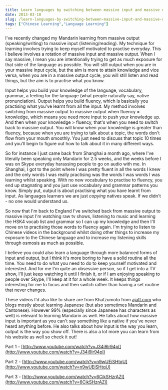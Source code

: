 ```yaml
---
title: Learn languages by switching between massive input and massive output
date: 2013-03-18
slug: /learn-languages-by-switching-between-massive-input-and-massive-output
tags: ["Chinese Learning","Language Learning"]
---
```


I've recently changed my Mandarin learning from massive output (speaking/writing) to massive input (listening/reading). My technique for learning involves trying to keep myself motivated to practise everyday. This I believe involves a rotation of massive input and massive output. When I say massive, I mean you are intentionally trying to get as much exposure for that side of the language as possible. You will still output when you are in your massive input cycle, but the aim is more to attain knowledge and vice versa, when you are in a massive output cycle, you will still listen and read things, but the aim is to practise what you know.

Input helps you build your knowledge of the language, vocabulary, grammar, a feeling for the language (what people naturally say, native pronunciation). Output helps you build fluency, which is basically you practising what you've learnt from all the input. My method involves switching from massive output to massive output when fluency = knowledge, which means you need more input to push your knowledge up. And then when your knowledge > fluency, that's when you need to switch back to massive output. You will know when your knowledge is greater than fluency, because when you are trying to talk about a topic, the words don't flow from your mouth smoothly. You just need to discuss that topic 10 times and you'll begin to figure out how to talk about it in many different ways.

So for instance I just came back from Shanghai a month ago, where I've literally been speaking only Mandarin for 2.5 weeks, and the weeks before I was on Skype everyday harassing people to go on audio with me. In Shanghai,  I got to the point where I was pretty fluent in all the words I knew and the only words I was really practising was the words I was words I was learning whilst speaking. With no new vocabulary to practise to fluency, you end up stagnating and you just use vocabulary and grammar patterns you know. Simply put, output is about practising what you have learnt from input. As languages learners we are just _copying_ natives speak. If we didn't - no one would understand us.

So now that I'm back to England I've switched back from massive output to massive input I'm watching raw tv shows, listening to music and learning the HSK4 vocab list and grammar so I can up my knowledge and then I'll move on to practising those words to fluency again. I'm trying to listen to Chinese videos in the background whilst doing other things to increase my exposure to the Chinese language and to increase my listening skills through osmosis as much as possible.

I believe you could also learn a language through more balanced forms of input and output, but I think it's more boring to have a solid routine all the time. You need to do what you need to do to keep yourself motivated and interested. And for me I'm quite an obsessive person, so if I get into a TV show, I'll just keep watching it until I finish it, or if I am enjoying speaking to people over Skype, I'll keep at it for a whole week. It keeps things interesting for me to focus and then switch rather than having a set routine that never changes.

These videos I'd also like to share are from Khatzumoto from [ajatt.com](http://www.alljapaneseallthetime.com/blog/) who blogs mostly about learning Japanese (but also sometimes Mandarin and Cantonese). However 99% (especially since Japanese has characters as well) is relevant to learning Mandarin as well. He talks about how massive input is important as you can't say something like a native if you've never heard anything before. He also talks about how input is the way you learn, output is the way you show off. There is also a lot more you can learn from his website as well so check it out!

Part 1 - [http://www.youtube.com/watch?v=J34i9lr94pI](http://www.youtube.com/watch?v=J34i9lr94pI)

Part 2 - [http://www.youtube.com/watch?v=n9wUEiSHtqU](http://www.youtube.com/watch?v=n9wUEiSHtqU)

Part 3 - [http://www.youtube.com/watch?v=6CikSHzrAZI](http://www.youtube.com/watch?v=6CikSHzrAZI)